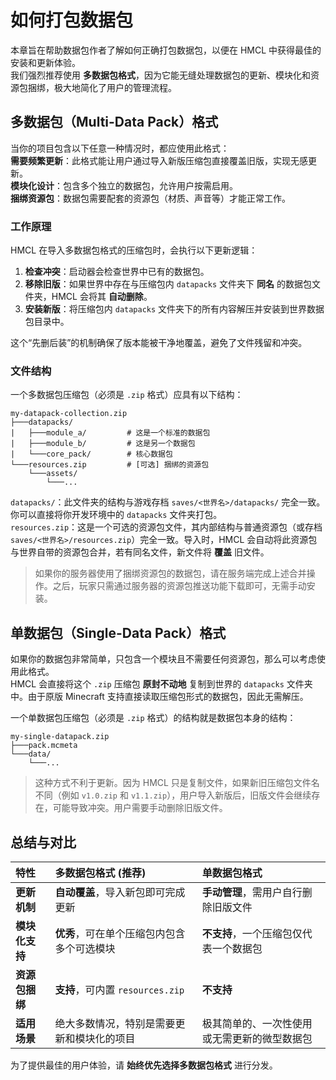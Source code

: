 # 如何打包数据包

本章旨在帮助数据包作者了解如何正确打包数据包，以便在 HMCL 中获得最佳的安装和更新体验。  
我们强烈推荐使用 **多数据包格式**，因为它能无缝处理数据包的更新、模块化和资源包捆绑，极大地简化了用户的管理流程。

## 多数据包（Multi-Data Pack）格式

当你的项目包含以下任意一种情况时，都应使用此格式：  
**需要频繁更新**：此格式能让用户通过导入新版压缩包直接覆盖旧版，实现无感更新。  
**模块化设计**：包含多个独立的数据包，允许用户按需启用。  
**捆绑资源包**：数据包需要配套的资源包（材质、声音等）才能正常工作。

### 工作原理

HMCL 在导入多数据包格式的压缩包时，会执行以下更新逻辑：

1. **检查冲突**：启动器会检查世界中已有的数据包。
2. **移除旧版**：如果世界中存在与压缩包内 `datapacks` 文件夹下 **同名** 的数据包文件夹，HMCL 会将其 **自动删除**。
3. **安装新版**：将压缩包内 `datapacks` 文件夹下的所有内容解压并安装到世界数据包目录中。

这个“先删后装”的机制确保了版本能被干净地覆盖，避免了文件残留和冲突。

### 文件结构

一个多数据包压缩包（必须是 `.zip` 格式）应具有以下结构：

```text
my-datapack-collection.zip
├───datapacks/
|   ├───module_a/         # 这是一个标准的数据包
|   ├───module_b/         # 这是另一个数据包
|   └───core_pack/        # 核心数据包
└───resources.zip         # [可选] 捆绑的资源包
    └───assets/
        └───...
```

`datapacks/`：此文件夹的结构与游戏存档 `saves/<世界名>/datapacks/` 完全一致。你可以直接将你开发环境中的 `datapacks` 文件夹打包。  
`resources.zip`：这是一个可选的资源包文件，其内部结构与普通资源包（或存档 `saves/<世界名>/resources.zip`）完全一致。导入时，HMCL 会自动将此资源包与世界自带的资源包合并，若有同名文件，新文件将 **覆盖** 旧文件。

> 如果你的服务器使用了捆绑资源包的数据包，请在服务端完成上述合并操作。之后，玩家只需通过服务器的资源包推送功能下载即可，无需手动安装。

## 单数据包（Single-Data Pack）格式

如果你的数据包非常简单，只包含一个模块且不需要任何资源包，那么可以考虑使用此格式。  
HMCL 会直接将这个 `.zip` 压缩包 **原封不动地** 复制到世界的 `datapacks` 文件夹中。由于原版 Minecraft 支持直接读取压缩包形式的数据包，因此无需解压。

一个单数据包压缩包（必须是 `.zip` 格式）的结构就是数据包本身的结构：

```text
my-single-datapack.zip
├───pack.mcmeta
└───data/
    └───...
```

> 这种方式不利于更新。因为 HMCL 只是复制文件，如果新旧压缩包文件名不同（例如 `v1.0.zip` 和 `v1.1.zip`），用户导入新版后，旧版文件会继续存在，可能导致冲突。用户需要手动删除旧版文件。

## 总结与对比

| 特性 | 多数据包格式 (推荐) | 单数据包格式 |
| :--- | :--- | :--- |
| **更新机制** | **自动覆盖**，导入新包即可完成更新 | **手动管理**，需用户自行删除旧版文件 |
| **模块化支持** | **优秀**，可在单个压缩包内包含多个可选模块 | **不支持**，一个压缩包仅代表一个数据包 |
| **资源包捆绑** | **支持**，可内置 `resources.zip` | **不支持** |
| **适用场景** | 绝大多数情况，特别是需要更新和模块化的项目 | 极其简单的、一次性使用或无需更新的微型数据包 |

为了提供最佳的用户体验，请 **始终优先选择多数据包格式** 进行分发。
